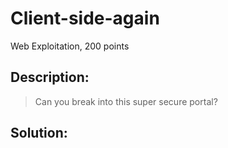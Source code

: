# Client-side-again
Web Exploitation, 200 points

## Description:
> Can you break into this super secure portal?


## Solution: 


